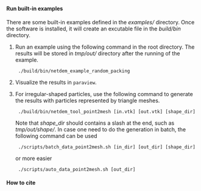 ### 

#### Run built-in examples

There are some built-in examples defined in the *examples/* directory. Once the software is installed, it will create an excutable file in the *build/bin* directory. 

1. Run an example using the following command in the root directory. The results will be stored in *tmp/out/* directory after the running of the example.

        ./build/bin/netdem_example_random_packing

2. Visualize the results in ``paraview``.

3. For irregular-shaped particles, use the following command to generate the results with particles represented by triangle meshes.

        ./build/bin/netdem_tool_point2mesh [in.vtk] [out.vtk] [shape_dir]

    Note that *shape_dir* should contains a slash at the end, such as *tmp/out/shape/*. In case one need to do the generation in batch, the following command can be used

        ./scripts/batch_data_point2mesh.sh [in_dir] [out_dir] [shape_dir]

    or more easier
        
        ./scripts/auto_data_point2mesh.sh [out_dir]

#### How to cite